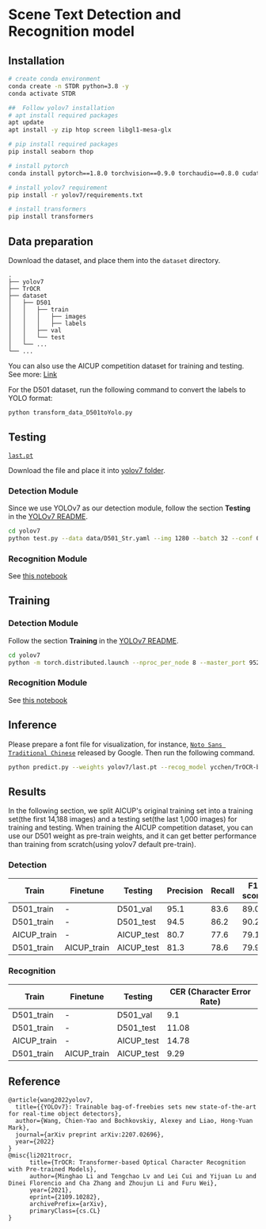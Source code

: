 # Scene Text Detection and Recognition model

## Installation
``` bash
# create conda environment
conda create -n STDR python=3.8 -y
conda activate STDR

##  Follow yolov7 installation
# apt install required packages
apt update
apt install -y zip htop screen libgl1-mesa-glx

# pip install required packages
pip install seaborn thop

# install pytorch
conda install pytorch==1.8.0 torchvision==0.9.0 torchaudio==0.8.0 cudatoolkit=11.1 -c pytorch -c conda-forge

# install yolov7 requirement
pip install -r yolov7/requirements.txt

# install transformers
pip install transformers

```

## Data preparation
Download the dataset, and place them into the `dataset` directory.
```
.
├── yolov7
├── TrOCR
├── dataset
│   ├── D501
│   │   ├── train
│   │   │   ├── images
│   │   │   ├── labels
│   │   ├── val
│   │   └── test
│   └── ...
└── ...
```
You can also use the AICUP competition dataset for training and testing. See more: [Link](https://tbrain.trendmicro.com.tw/Competitions/Details/19)

For the D501 dataset, run the following command to convert the labels to YOLO format:
```bash
python transform_data_D501toYolo.py
```


## Testing
[`last.pt`](https://drive.google.com/file/d/1et_BXXtgXhsm-uQFXiZy-6TR7BXc4tMf/view?usp=sharing)

Download the file and place it into [yolov7 folder](yolov7/).

### Detection Module
Since we use YOLOv7 as our detection module, follow the section **Testing** in the [YOLOv7 README](yolov7/README.md).
``` bash
cd yolov7
python test.py --data data/D501_Str.yaml --img 1280 --batch 32 --conf 0.001 --iou 0.65 --device 0 --weights last.pt --name D501_test --task test
```

### Recognition Module
See [this notebook](TrOCR/train.ipynb)

## Training
### Detection Module
Follow the section **Training** in the [YOLOv7 README](yolov7/README.md).
``` bash
cd yolov7
python -m torch.distributed.launch --nproc_per_node 8 --master_port 9527 train_aux.py --workers 8 --device 0,1,2,3,4,5,6,7 --sync-bn --batch-size 128 --data data/D501_Str.yaml --img 1280 1280 --cfg cfg/training/yolov7-w6.yaml --weights '' --name D501_train --hyp data/hyp.scratch.p6.yaml
```

### Recognition Module
See [this notebook](TrOCR/train.ipynb)

## Inference
Please prepare a font file for visualization, for instance, [`Noto Sans Traditional Chinese`](https://fonts.google.com/noto/specimen/Noto+Sans+TC) released by Google. Then run the following command.

``` bash
python predict.py --weights yolov7/last.pt --recog_model ycchen/TrOCR-base-ver021-v1 --source <PATH_TO_IMG_FOLDER> --nosave --font <PATH_TO_FONT_FILE> --name D501_predict
```

## Results
In the following section, we split AICUP's original training set into a training set(the first 14,188 images) and a testing set(the last 1,000 images) for training and testing.
When training the AICUP competition dataset, you can use our D501 weight as pre-train weights, and it can get better performance than training from scratch(using yolov7 default pre-train).

### Detection
|    Train    |  Finetune   |  Testing   |  Precision |   Recall   |  F1 score  |
|-------------|-------------|------------|------------|------------|------------|
| D501_train  |      -      | D501_val   |    95.1    |    83.6    |    89.0    |
| D501_train  |      -      | D501_test  |    94.5    |    86.2    |    90.2    |
| AICUP_train |      -      | AICUP_test |    80.7    |    77.6    |    79.1    |
| D501_train  | AICUP_train | AICUP_test |    81.3    |    78.6    |    79.9    |

### Recognition
|    Train    |  Finetune   |  Testing   |  CER (Character Error Rate) |
|-------------|-------------|------------|-----------------------------|
| D501_train  |      -      | D501_val   |    9.1                      |
| D501_train  |      -      | D501_test  |   11.08                     |
| AICUP_train |      -      | AICUP_test |   14.78                     |
| D501_train  | AICUP_train | AICUP_test |    9.29                     |

## Reference

```
@article{wang2022yolov7,
  title={{YOLOv7}: Trainable bag-of-freebies sets new state-of-the-art for real-time object detectors},
  author={Wang, Chien-Yao and Bochkovskiy, Alexey and Liao, Hong-Yuan Mark},
  journal={arXiv preprint arXiv:2207.02696},
  year={2022}
}
@misc{li2021trocr,
      title={TrOCR: Transformer-based Optical Character Recognition with Pre-trained Models}, 
      author={Minghao Li and Tengchao Lv and Lei Cui and Yijuan Lu and Dinei Florencio and Cha Zhang and Zhoujun Li and Furu Wei},
      year={2021},
      eprint={2109.10282},
      archivePrefix={arXiv},
      primaryClass={cs.CL}
}
```
